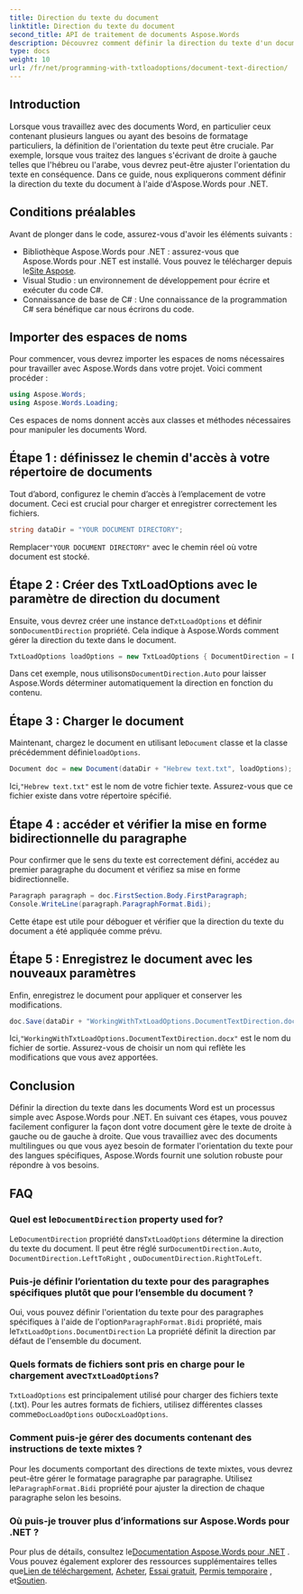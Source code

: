 ```yaml
---
title: Direction du texte du document
linktitle: Direction du texte du document
second_title: API de traitement de documents Aspose.Words
description: Découvrez comment définir la direction du texte d'un document dans Word à l'aide d'Aspose.Words pour .NET avec ce guide étape par étape. Parfait pour gérer les langues de droite à gauche.
type: docs
weight: 10
url: /fr/net/programming-with-txtloadoptions/document-text-direction/
---
```

## Introduction

Lorsque vous travaillez avec des documents Word, en particulier ceux contenant plusieurs langues ou ayant des besoins de formatage particuliers, la définition de l'orientation du texte peut être cruciale. Par exemple, lorsque vous traitez des langues s'écrivant de droite à gauche telles que l'hébreu ou l'arabe, vous devrez peut-être ajuster l'orientation du texte en conséquence. Dans ce guide, nous expliquerons comment définir la direction du texte du document à l'aide d'Aspose.Words pour .NET. 

## Conditions préalables

Avant de plonger dans le code, assurez-vous d'avoir les éléments suivants :

-  Bibliothèque Aspose.Words pour .NET : assurez-vous que Aspose.Words pour .NET est installé. Vous pouvez le télécharger depuis le[Site Aspose](https://releases.aspose.com/words/net/).
- Visual Studio : un environnement de développement pour écrire et exécuter du code C#.
- Connaissance de base de C# : Une connaissance de la programmation C# sera bénéfique car nous écrirons du code.

## Importer des espaces de noms

Pour commencer, vous devrez importer les espaces de noms nécessaires pour travailler avec Aspose.Words dans votre projet. Voici comment procéder :

```csharp
using Aspose.Words;
using Aspose.Words.Loading;
```

Ces espaces de noms donnent accès aux classes et méthodes nécessaires pour manipuler les documents Word.

## Étape 1 : définissez le chemin d'accès à votre répertoire de documents

Tout d’abord, configurez le chemin d’accès à l’emplacement de votre document. Ceci est crucial pour charger et enregistrer correctement les fichiers.

```csharp
string dataDir = "YOUR DOCUMENT DIRECTORY";
```

 Remplacer`"YOUR DOCUMENT DIRECTORY"` avec le chemin réel où votre document est stocké.

## Étape 2 : Créer des TxtLoadOptions avec le paramètre de direction du document

 Ensuite, vous devrez créer une instance de`TxtLoadOptions` et définir son`DocumentDirection` propriété. Cela indique à Aspose.Words comment gérer la direction du texte dans le document.

```csharp
TxtLoadOptions loadOptions = new TxtLoadOptions { DocumentDirection = DocumentDirection.Auto };
```

 Dans cet exemple, nous utilisons`DocumentDirection.Auto` pour laisser Aspose.Words déterminer automatiquement la direction en fonction du contenu.

## Étape 3 : Charger le document

 Maintenant, chargez le document en utilisant le`Document` classe et la classe précédemment définie`loadOptions`.

```csharp
Document doc = new Document(dataDir + "Hebrew text.txt", loadOptions);
```

 Ici,`"Hebrew text.txt"` est le nom de votre fichier texte. Assurez-vous que ce fichier existe dans votre répertoire spécifié.

## Étape 4 : accéder et vérifier la mise en forme bidirectionnelle du paragraphe

Pour confirmer que le sens du texte est correctement défini, accédez au premier paragraphe du document et vérifiez sa mise en forme bidirectionnelle.

```csharp
Paragraph paragraph = doc.FirstSection.Body.FirstParagraph;
Console.WriteLine(paragraph.ParagraphFormat.Bidi);
```

Cette étape est utile pour déboguer et vérifier que la direction du texte du document a été appliquée comme prévu.

## Étape 5 : Enregistrez le document avec les nouveaux paramètres

Enfin, enregistrez le document pour appliquer et conserver les modifications.

```csharp
doc.Save(dataDir + "WorkingWithTxtLoadOptions.DocumentTextDirection.docx");
```

 Ici,`"WorkingWithTxtLoadOptions.DocumentTextDirection.docx"` est le nom du fichier de sortie. Assurez-vous de choisir un nom qui reflète les modifications que vous avez apportées.

## Conclusion

Définir la direction du texte dans les documents Word est un processus simple avec Aspose.Words pour .NET. En suivant ces étapes, vous pouvez facilement configurer la façon dont votre document gère le texte de droite à gauche ou de gauche à droite. Que vous travailliez avec des documents multilingues ou que vous ayez besoin de formater l'orientation du texte pour des langues spécifiques, Aspose.Words fournit une solution robuste pour répondre à vos besoins.

## FAQ

###  Quel est le`DocumentDirection` property used for?

 Le`DocumentDirection` propriété dans`TxtLoadOptions` détermine la direction du texte du document. Il peut être réglé sur`DocumentDirection.Auto`, `DocumentDirection.LeftToRight` , ou`DocumentDirection.RightToLeft`.

### Puis-je définir l’orientation du texte pour des paragraphes spécifiques plutôt que pour l’ensemble du document ?

 Oui, vous pouvez définir l'orientation du texte pour des paragraphes spécifiques à l'aide de l'option`ParagraphFormat.Bidi` propriété, mais le`TxtLoadOptions.DocumentDirection` La propriété définit la direction par défaut de l'ensemble du document.

###  Quels formats de fichiers sont pris en charge pour le chargement avec`TxtLoadOptions`?

`TxtLoadOptions` est principalement utilisé pour charger des fichiers texte (.txt). Pour les autres formats de fichiers, utilisez différentes classes comme`DocLoadOptions` ou`DocxLoadOptions`.

### Comment puis-je gérer des documents contenant des instructions de texte mixtes ?

 Pour les documents comportant des directions de texte mixtes, vous devrez peut-être gérer le formatage paragraphe par paragraphe. Utilisez le`ParagraphFormat.Bidi` propriété pour ajuster la direction de chaque paragraphe selon les besoins.

### Où puis-je trouver plus d’informations sur Aspose.Words pour .NET ?

 Pour plus de détails, consultez le[Documentation Aspose.Words pour .NET](https://reference.aspose.com/words/net/) . Vous pouvez également explorer des ressources supplémentaires telles que[Lien de téléchargement](https://releases.aspose.com/words/net/), [Acheter](https://purchase.aspose.com/buy), [Essai gratuit](https://releases.aspose.com/), [Permis temporaire](https://purchase.aspose.com/temporary-license/) , et[Soutien](https://forum.aspose.com/c/words/8).